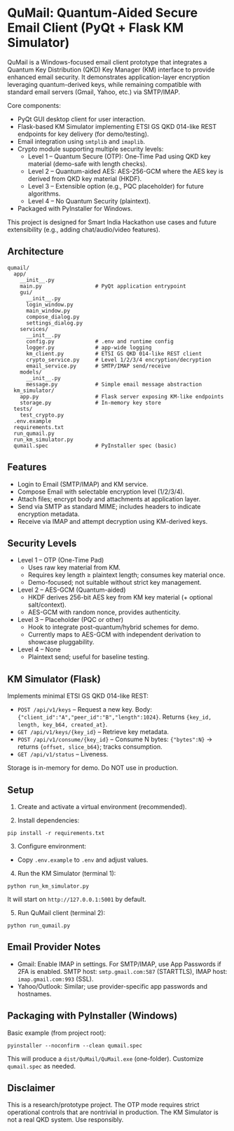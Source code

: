 # QuMail: Quantum-Aided Secure Email Client (PyQt + Flask KM Simulator)

QuMail is a Windows-focused email client prototype that integrates a Quantum Key Distribution (QKD) Key Manager (KM) interface to provide enhanced email security. It demonstrates application-layer encryption leveraging quantum-derived keys, while remaining compatible with standard email servers (Gmail, Yahoo, etc.) via SMTP/IMAP.

Core components:
- PyQt GUI desktop client for user interaction.
- Flask-based KM Simulator implementing ETSI GS QKD 014-like REST endpoints for key delivery (for demo/testing).
- Email integration using `smtplib` and `imaplib`.
- Crypto module supporting multiple security levels:
  - Level 1 – Quantum Secure (OTP): One-Time Pad using QKD key material (demo-safe with length checks).
  - Level 2 – Quantum-aided AES: AES-256-GCM where the AES key is derived from QKD key material (HKDF).
  - Level 3 – Extensible option (e.g., PQC placeholder) for future algorithms.
  - Level 4 – No Quantum Security (plaintext).
- Packaged with PyInstaller for Windows.

This project is designed for Smart India Hackathon use cases and future extensibility (e.g., adding chat/audio/video features).

## Architecture
```
qumail/
  app/
    __init__.py
    main.py                 # PyQt application entrypoint
    gui/
      __init__.py
      login_window.py
      main_window.py
      compose_dialog.py
      settings_dialog.py
    services/
      __init__.py
      config.py             # .env and runtime config
      logger.py             # app-wide logging
      km_client.py          # ETSI GS QKD 014-like REST client
      crypto_service.py     # Level 1/2/3/4 encryption/decryption
      email_service.py      # SMTP/IMAP send/receive
    models/
      __init__.py
      message.py            # Simple email message abstraction
  km_simulator/
    app.py                  # Flask server exposing KM-like endpoints
    storage.py              # In-memory key store
  tests/
    test_crypto.py
  .env.example
  requirements.txt
  run_qumail.py
  run_km_simulator.py
  qumail.spec               # PyInstaller spec (basic)
```

## Features
- Login to Email (SMTP/IMAP) and KM service.
- Compose Email with selectable encryption level (1/2/3/4).
- Attach files; encrypt body and attachments at application layer.
- Send via SMTP as standard MIME; includes headers to indicate encryption metadata.
- Receive via IMAP and attempt decryption using KM-derived keys.

## Security Levels
- Level 1 – OTP (One-Time Pad)
  - Uses raw key material from KM.
  - Requires key length ≥ plaintext length; consumes key material once.
  - Demo-focused; not suitable without strict key management.
- Level 2 – AES-GCM (Quantum-aided)
  - HKDF derives 256-bit AES key from KM key material (+ optional salt/context).
  - AES-GCM with random nonce, provides authenticity.
- Level 3 – Placeholder (PQC or other)
  - Hook to integrate post-quantum/hybrid schemes for demo.
  - Currently maps to AES-GCM with independent derivation to showcase pluggability.
- Level 4 – None
  - Plaintext send; useful for baseline testing.

## KM Simulator (Flask)
Implements minimal ETSI GS QKD 014-like REST:
- `POST /api/v1/keys` – Request a new key. Body: `{"client_id":"A","peer_id":"B","length":1024}`. Returns `{key_id, length, key_b64, created_at}`.
- `GET /api/v1/keys/{key_id}` – Retrieve key metadata.
- `POST /api/v1/consume/{key_id}` – Consume N bytes: `{"bytes":N}` → returns `{offset, slice_b64}`; tracks consumption.
- `GET /api/v1/status` – Liveness.

Storage is in-memory for demo. Do NOT use in production.

## Setup
1) Create and activate a virtual environment (recommended).

2) Install dependencies:
```
pip install -r requirements.txt
```

3) Configure environment:
- Copy `.env.example` to `.env` and adjust values.

4) Run the KM Simulator (terminal 1):
```
python run_km_simulator.py
```
It will start on `http://127.0.0.1:5001` by default.

5) Run QuMail client (terminal 2):
```
python run_qumail.py
```

## Email Provider Notes
- Gmail: Enable IMAP in settings. For SMTP/IMAP, use App Passwords if 2FA is enabled. SMTP host: `smtp.gmail.com:587` (STARTTLS), IMAP host: `imap.gmail.com:993` (SSL).
- Yahoo/Outlook: Similar; use provider-specific app passwords and hostnames.

## Packaging with PyInstaller (Windows)
Basic example (from project root):
```
pyinstaller --noconfirm --clean qumail.spec
```
This will produce a `dist/QuMail/QuMail.exe` (one-folder). Customize `qumail.spec` as needed.

## Disclaimer
This is a research/prototype project. The OTP mode requires strict operational controls that are nontrivial in production. The KM Simulator is not a real QKD system. Use responsibly.
